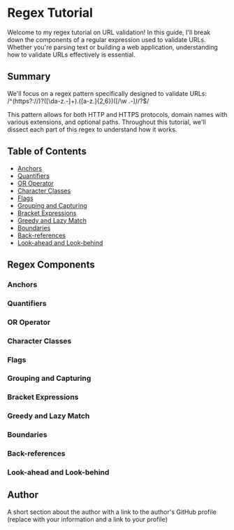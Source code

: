 # Regex Tutorial

Welcome to my regex tutorial on URL validation! In this guide, I'll break down the components of a regular expression used to validate URLs. Whether you're parsing text or building a web application, understanding how to validate URLs effectively is essential.

## Summary

We'll focus on a regex pattern specifically designed to validate URLs:
/^(https?:\/\/)?([\da-z\.-]+)\.([a-z\.]{2,6})([\/\w \.-]*)*\/?$/

This pattern allows for both HTTP and HTTPS protocols, domain names with various extensions, and optional paths. Throughout this tutorial, we'll dissect each part of this regex to understand how it works.

## Table of Contents

- [Anchors](#anchors)
- [Quantifiers](#quantifiers)
- [OR Operator](#or-operator)
- [Character Classes](#character-classes)
- [Flags](#flags)
- [Grouping and Capturing](#grouping-and-capturing)
- [Bracket Expressions](#bracket-expressions)
- [Greedy and Lazy Match](#greedy-and-lazy-match)
- [Boundaries](#boundaries)
- [Back-references](#back-references)
- [Look-ahead and Look-behind](#look-ahead-and-look-behind)

## Regex Components

### Anchors

### Quantifiers

### OR Operator

### Character Classes

### Flags

### Grouping and Capturing

### Bracket Expressions

### Greedy and Lazy Match

### Boundaries

### Back-references

### Look-ahead and Look-behind

## Author

A short section about the author with a link to the author's GitHub profile (replace with your information and a link to your profile)
